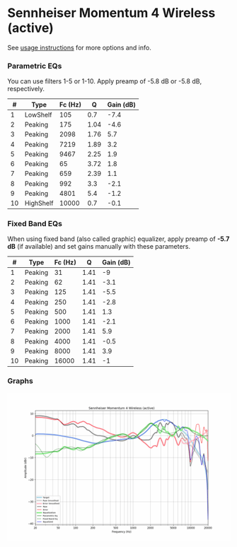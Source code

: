 # Sennheiser Momentum 4 Wireless (active)
See [usage instructions](https://github.com/jaakkopasanen/AutoEq#usage) for more options and info.

### Parametric EQs
You can use filters 1-5 or 1-10. Apply preamp of -5.8 dB or -5.8 dB, respectively.

|   # | Type      |   Fc (Hz) |    Q |   Gain (dB) |
|-----|-----------|-----------|------|-------------|
|   1 | LowShelf  |       105 | 0.7  |        -7.4 |
|   2 | Peaking   |       175 | 1.04 |        -4.6 |
|   3 | Peaking   |      2098 | 1.76 |         5.7 |
|   4 | Peaking   |      7219 | 1.89 |         3.2 |
|   5 | Peaking   |      9467 | 2.25 |         1.9 |
|   6 | Peaking   |        65 | 3.72 |         1.8 |
|   7 | Peaking   |       659 | 2.39 |         1.1 |
|   8 | Peaking   |       992 | 3.3  |        -2.1 |
|   9 | Peaking   |      4801 | 5.4  |        -1.2 |
|  10 | HighShelf |     10000 | 0.7  |        -0.1 |

### Fixed Band EQs
When using fixed band (also called graphic) equalizer, apply preamp of **-5.7 dB** (if available) and set gains manually with these parameters.

|   # | Type    |   Fc (Hz) |    Q |   Gain (dB) |
|-----|---------|-----------|------|-------------|
|   1 | Peaking |        31 | 1.41 |        -9   |
|   2 | Peaking |        62 | 1.41 |        -3.1 |
|   3 | Peaking |       125 | 1.41 |        -5.5 |
|   4 | Peaking |       250 | 1.41 |        -2.8 |
|   5 | Peaking |       500 | 1.41 |         1.3 |
|   6 | Peaking |      1000 | 1.41 |        -2.1 |
|   7 | Peaking |      2000 | 1.41 |         5.9 |
|   8 | Peaking |      4000 | 1.41 |        -0.5 |
|   9 | Peaking |      8000 | 1.41 |         3.9 |
|  10 | Peaking |     16000 | 1.41 |        -1   |

### Graphs
![](./Sennheiser%20Momentum%204%20Wireless%20(active).png)
